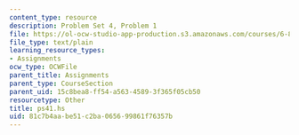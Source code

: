 ```yaml
---
content_type: resource
description: Problem Set 4, Problem 1
file: https://ol-ocw-studio-app-production.s3.amazonaws.com/courses/6-827-multithreaded-parallelism-languages-and-compilers-fall-2002/81c7b4aabe51c2ba065699861f76357b_ps41.hs
file_type: text/plain
learning_resource_types:
- Assignments
ocw_type: OCWFile
parent_title: Assignments
parent_type: CourseSection
parent_uid: 15c8bea8-ff54-a563-4589-3f365f05cb50
resourcetype: Other
title: ps41.hs
uid: 81c7b4aa-be51-c2ba-0656-99861f76357b
---
```

